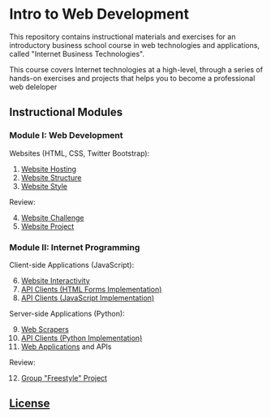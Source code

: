 # Intro to Web Development

This repository contains instructional materials and exercises for an introductory business school course in web technologies and applications, called "Internet Business Technologies".

This course covers Internet technologies at a high-level, through a series of hands-on exercises and projects that helps you to become a professional web deleloper

## Instructional Modules

### Module I: Web Development

Websites (HTML, CSS, Twitter Bootstrap):

  1. [Website Hosting](/exercises/website-hosting/exercise.md)
  2. [Website Structure](/exercises/website-structure/exercise.md)
  3. [Website Style](/exercises/website-style/exercise.md)

Review:

  4. [Website Challenge](/exercises/website-challenge/exercise.md)
  5. [Website Project](/projects/personal-website/project.md)

### Module II: Internet Programming

Client-side Applications (JavaScript):

  6. [Website Interactivity](/exercises/website-interactivity/exercise.md)
  7. [API Clients (HTML Forms Implementation)](/exercises/api-client/exercise.md)
  8. [API Clients (JavaScript Implementation)](/exercises/website-interactivity/challenges.md)

Server-side Applications (Python):

  9. [Web Scrapers](/exercises/web-scraper/exercise.md)
  10. [API Clients (Python Implementation)](/exercises/api-client-py/exercise.md)
  11. [Web Applications](/exercises/web-app-py/exercise.md) and APIs

Review:

  12.  [Group "Freestyle" Project](/projects/freestyle/project.md)

## [License](/LICENSE)

